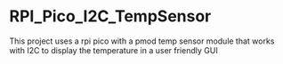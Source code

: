 # RPI_Pico_I2C_TempSensor
This project uses a rpi pico with a pmod temp sensor module that works with I2C to display the temperature in a user friendly GUI
